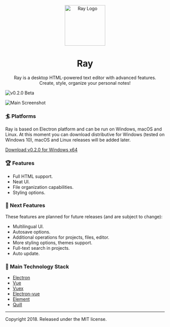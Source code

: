 <p align="center">
  <img src="/build/icons/256x256.png" alt="Ray Logo" width="128" height="auto">
</p>
<h1 align="center">Ray</h1>
<p align="center">
Ray is a desktop HTML-powered text editor with advanced features.
<br>
Create, style, organize your personal notes!
</p>
<img src="https://img.shields.io/badge/version-0.2.0%20Beta-orange.svg" alt="v0.2.0 Beta">

![Main Screenshot](/static/screenshots/win.png)

### :surfer: Platforms
Ray is based on Electron platform and can be run on Windows, macOS and Linux. 
At this moment you can download distributive for Windows (tested on Windows 10), macOS and Linux releases will be added later.

<a href="https://github.com/teslor/ray/releases/download/v0.2.0/Ray-0.2.0-x64.exe">Download v0.2.0 for Windows x64</a>

### :trophy: Features
* Full HTML support.
* Neat UI.
* File organization capabilities.
* Styling options.

### :pushpin: Next Features
These features are planned for future releases (and are subject to change):
* Multilingual UI.
* Autosave options.
* Additional operations for projects, files, editor.
* More styling options, themes support.
* Full-text search in projects.
* Auto update.

### :art: Main Technology Stack
* [Electron](https://github.com/electron/electron)
* [Vue](https://github.com/vuejs/vue)
* [Vuex](https://github.com/vuejs/vuex)
* [Electron-vue](https://github.com/SimulatedGREG/electron-vue)
* [Element](https://github.com/ElemeFE/element)
* [Quill](https://github.com/quilljs/quill)

---

Copyright 2018. Released under the MIT license.

